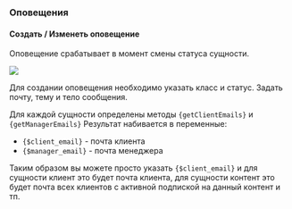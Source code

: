 ### Оповещения

#### Создать / Изменеть оповещение

Оповещение срабатывает в момент смены статуса сущности.

[![](https://file.modx.pro/files/1/0/8/1081d703c933784602832a7d79c7c9e4s.jpg)](https://file.modx.pro/files/1/0/8/1081d703c933784602832a7d79c7c9e4.png)

Для создании оповещения необходимо указать класс и статус. Задать почту, тему и тело сообщения.

Для каждой сущности определены методы `{getClientEmails}` и `{getManagerEmails}`
Результат набивается в переменные:

 * `{$client_email}` - почта клиента
 * `{$manager_email}` - почта менеджера

Таким образом вы можете просто указать `{$client_email}` и для сущности клиент это будет почта клиента, для 
сущности контент это будет почта всех клиентов с активной подпиской на данный контент и тп.


[4]: /ru/01_Компоненты/22_PayAndSee/01_Интерфейс/04_Контент.md
[5]: /ru/01_Компоненты/22_PayAndSee/01_Интерфейс/05_Тарифы.md
[6]: /ru/01_Компоненты/22_PayAndSee/01_Интерфейс/06_Клиенты.md
[7]: /ru/01_Компоненты/22_PayAndSee/01_Интерфейс/07_Подписки.md
[8]: /ru/01_Компоненты/22_PayAndSee/01_Интерфейс/08_Статусы.md
[9]: /ru/01_Компоненты/22_PayAndSee/01_Интерфейс/09_Оповещения.md